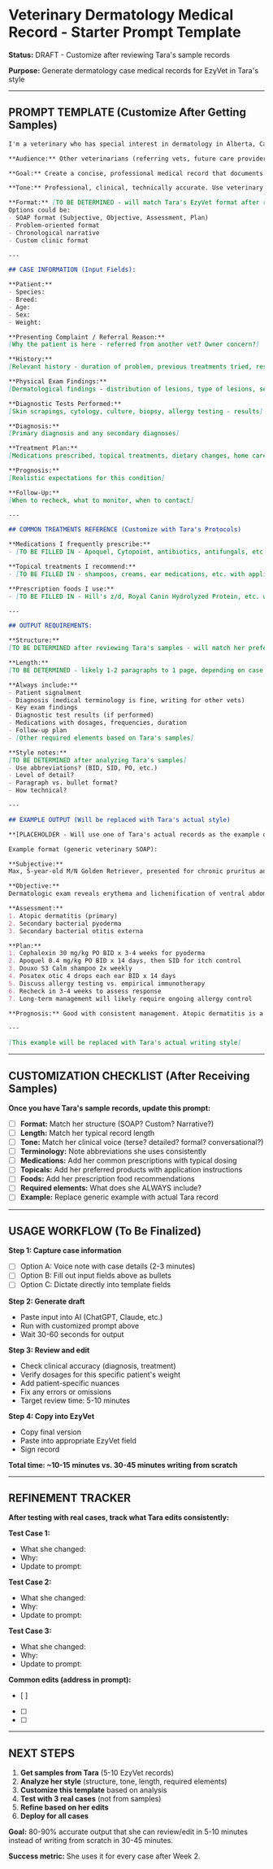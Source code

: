 # Veterinary Dermatology Medical Record - Starter Prompt Template

**Status:** DRAFT - Customize after reviewing Tara's sample records

**Purpose:** Generate dermatology case medical records for EzyVet in Tara's style

---

## PROMPT TEMPLATE (Customize After Getting Samples)

```markdown
I'm a veterinary who has special interest in dermatology in Alberta, Canada, documenting a dermatology case for the medical record.

**Audience:** Other veterinarians (referring vets, future care providers)

**Goal:** Create a concise, professional medical record that documents my findings, diagnosis, treatment plan, and follow-up. Other vets need to understand what I did and why.

**Tone:** Professional, clinical, technically accurate. Use veterinary terminology appropriately.

**Format:** [TO BE DETERMINED - will match Tara's EzyVet format after reviewing samples]
Options could be:
- SOAP format (Subjective, Objective, Assessment, Plan)
- Problem-oriented format
- Chronological narrative
- Custom clinic format

---

## CASE INFORMATION (Input Fields):

**Patient:**
- Species:
- Breed:
- Age:
- Sex:
- Weight:

**Presenting Complaint / Referral Reason:**
[Why the patient is here - referred from another vet? Owner concern?]

**History:**
[Relevant history - duration of problem, previous treatments tried, response to treatments]

**Physical Exam Findings:**
[Dermatological findings - distribution of lesions, type of lesions, secondary infections, etc.]

**Diagnostic Tests Performed:**
[Skin scrapings, cytology, culture, biopsy, allergy testing - results]

**Diagnosis:**
[Primary diagnosis and any secondary diagnoses]

**Treatment Plan:**
[Medications prescribed, topical treatments, dietary changes, home care instructions]

**Prognosis:**
[Realistic expectations for this condition]

**Follow-Up:**
[When to recheck, what to monitor, when to contact]

---

## COMMON TREATMENTS REFERENCE (Customize with Tara's Protocols)

**Medications I frequently prescribe:**
- [TO BE FILLED IN - Apoquel, Cytopoint, antibiotics, antifungals, etc. with typical dosing]

**Topical treatments I recommend:**
- [TO BE FILLED IN - shampoos, creams, ear medications, etc. with application instructions]

**Prescription foods I use:**
- [TO BE FILLED IN - Hill's z/d, Royal Canin Hydrolyzed Protein, etc. with trial durations]

---

## OUTPUT REQUIREMENTS:

**Structure:**
[TO BE DETERMINED after reviewing Tara's samples - will match her preferred format]

**Length:**
[TO BE DETERMINED - likely 1-2 paragraphs to 1 page, depending on case complexity]

**Always include:**
- Patient signalment
- Diagnosis (medical terminology is fine, writing for other vets)
- Key exam findings
- Diagnostic test results (if performed)
- Medications with dosages, frequencies, duration
- Follow-up plan
- [Other required elements based on Tara's samples]

**Style notes:**
[TO BE DETERMINED after analyzing Tara's samples]
- Use abbreviations? (BID, SID, PO, etc.)
- Level of detail?
- Paragraph vs. bullet format?
- How technical?

---

## EXAMPLE OUTPUT (Will be replaced with Tara's actual style)

**[PLACEHOLDER - Will use one of Tara's actual records as the example once received]**

Example format (generic veterinary SOAP):

**Subjective:**
Max, 5-year-old M/N Golden Retriever, presented for chronic pruritus and recurrent skin infections. Owner reports year-round itching affecting face, paws, and ventral abdomen. Previously treated with antibiotics with temporary improvement. Currently on flea prevention.

**Objective:**
Dermatologic exam reveals erythema and lichenification of ventral abdomen, axillae, and interdigital spaces. Bilateral otitis externa with erythematous canal. Cytology: cocci and neutrophils consistent with bacterial infection. No ectoparasites on skin scraping.

**Assessment:**
1. Atopic dermatitis (primary)
2. Secondary bacterial pyoderma
3. Secondary bacterial otitis externa

**Plan:**
1. Cephalexin 30 mg/kg PO BID x 3-4 weeks for pyoderma
2. Apoquel 0.4 mg/kg PO BID x 14 days, then SID for itch control
3. Douxo S3 Calm shampoo 2x weekly
4. Posatex otic 4 drops each ear BID x 14 days
5. Discuss allergy testing vs. empirical immunotherapy
6. Recheck in 3-4 weeks to assess response
7. Long-term management will likely require ongoing allergy control

**Prognosis:** Good with consistent management. Atopic dermatitis is a chronic condition requiring lifelong therapy.

---

[This example will be replaced with Tara's actual writing style]

```

---

## CUSTOMIZATION CHECKLIST (After Receiving Samples)

**Once you have Tara's sample records, update this prompt:**

- [ ] **Format:** Match her structure (SOAP? Custom? Narrative?)
- [ ] **Length:** Match her typical record length
- [ ] **Tone:** Match her clinical voice (terse? detailed? formal? conversational?)
- [ ] **Terminology:** Note abbreviations she uses consistently
- [ ] **Medications:** Add her common prescriptions with typical dosing
- [ ] **Topicals:** Add her preferred products with application instructions
- [ ] **Foods:** Add her prescription food recommendations
- [ ] **Required elements:** What does she ALWAYS include?
- [ ] **Example:** Replace generic example with actual Tara record

---

## USAGE WORKFLOW (To Be Finalized)

**Step 1: Capture case information**
- [ ] Option A: Voice note with case details (2-3 minutes)
- [ ] Option B: Fill out input fields above as bullets
- [ ] Option C: Dictate directly into template fields

**Step 2: Generate draft**
- Paste input into AI (ChatGPT, Claude, etc.)
- Run with customized prompt above
- Wait 30-60 seconds for output

**Step 3: Review and edit**
- Check clinical accuracy (diagnosis, treatment)
- Verify dosages for this specific patient's weight
- Add patient-specific nuances
- Fix any errors or omissions
- Target review time: 5-10 minutes

**Step 4: Copy into EzyVet**
- Copy final version
- Paste into appropriate EzyVet field
- Sign record

**Total time: ~10-15 minutes vs. 30-45 minutes writing from scratch**

---

## REFINEMENT TRACKER

**After testing with real cases, track what Tara edits consistently:**

**Test Case 1:**
- What she changed:
- Why:
- Update to prompt:

**Test Case 2:**
- What she changed:
- Why:
- Update to prompt:

**Test Case 3:**
- What she changed:
- Why:
- Update to prompt:

**Common edits (address in prompt):**
- [ ]
- [ ]
- [ ]

---

## NEXT STEPS

1. **Get samples from Tara** (5-10 EzyVet records)
2. **Analyze her style** (structure, tone, length, required elements)
3. **Customize this template** based on analysis
4. **Test with 3 real cases** (not from samples)
5. **Refine based on her edits**
6. **Deploy for all cases**

**Goal:** 80-90% accurate output that she can review/edit in 5-10 minutes instead of writing from scratch in 30-45 minutes.

**Success metric:** She uses it for every case after Week 2.

